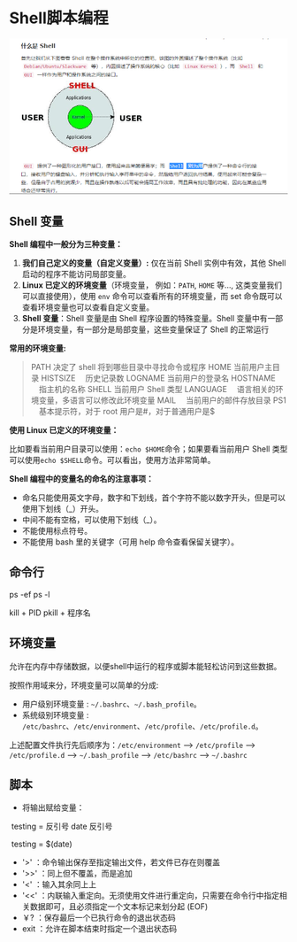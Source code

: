 # Shell脚本编程

![shell介绍](./assets/shell介绍.jpg)

## Shell 变量

**Shell 编程中一般分为三种变量：**

1. **我们自己定义的变量（自定义变量）:** 仅在当前 Shell 实例中有效，其他 Shell 启动的程序不能访问局部变量。
2. **Linux 已定义的环境变量**（环境变量， 例如：`PATH`, `HOME` 等..., 这类变量我们可以直接使用），使用 `env` 命令可以查看所有的环境变量，而 set 命令既可以查看环境变量也可以查看自定义变量。
3. **Shell 变量**：Shell 变量是由 Shell 程序设置的特殊变量。Shell 变量中有一部分是环境变量，有一部分是局部变量，这些变量保证了 Shell 的正常运行

**常用的环境变量:**

> PATH 决定了 shell 将到哪些目录中寻找命令或程序
>  HOME 当前用户主目录
>  HISTSIZE 　历史记录数
>  LOGNAME 当前用户的登录名
>  HOSTNAME 　指主机的名称
>  SHELL 当前用户 Shell 类型
>  LANGUAGE 　语言相关的环境变量，多语言可以修改此环境变量
>  MAIL 　当前用户的邮件存放目录
>  PS1 　基本提示符，对于 root 用户是#，对于普通用户是$

**使用 Linux 已定义的环境变量：**

比如要看当前用户目录可以使用：`echo $HOME`命令；如果要看当前用户 Shell 类型 可以使用`echo $SHELL`命令。可以看出，使用方法非常简单。

**Shell 编程中的变量名的命名的注意事项：**

- 命名只能使用英文字母，数字和下划线，首个字符不能以数字开头，但是可以使用下划线（_）开头。
- 中间不能有空格，可以使用下划线（_）。
- 不能使用标点符号。
- 不能使用 bash 里的关键字（可用 help 命令查看保留关键字）。

## 命令行

ps -ef	ps -l

kill + PID	pkill + 程序名

## 环境变量

允许在内存中存储数据，以便shell中运行的程序或脚本能轻松访问到这些数据。

按照作用域来分，环境变量可以简单的分成:

- 用户级别环境变量 : `~/.bashrc`、`~/.bash_profile`。
- 系统级别环境变量 : `/etc/bashrc`、`/etc/environment`、`/etc/profile`、`/etc/profile.d`。

上述配置文件执行先后顺序为：`/etc/environment` –> `/etc/profile` –> `/etc/profile.d` –> `~/.bash_profile` –> `/etc/bashrc` –> `~/.bashrc`

## 脚本

- 将输出赋给变量：

​	testing = 反引号 date 反引号

​	testing = $(date)

- '>' ：命令输出保存至指定输出文件，若文件已存在则覆盖
- '>>' ：同上但不覆盖，而是追加
- '<' ：输入其余同上上
- '<<' ：内联输入重定向。无须使用文件进行重定向，只需要在命令行中指定相关数据即可，且必须指定一个文本标记来划分起 (EOF)
- ￥? ：保存最后一个已执行命令的退出状态码
- exit ：允许在脚本结束时指定一个退出状态码